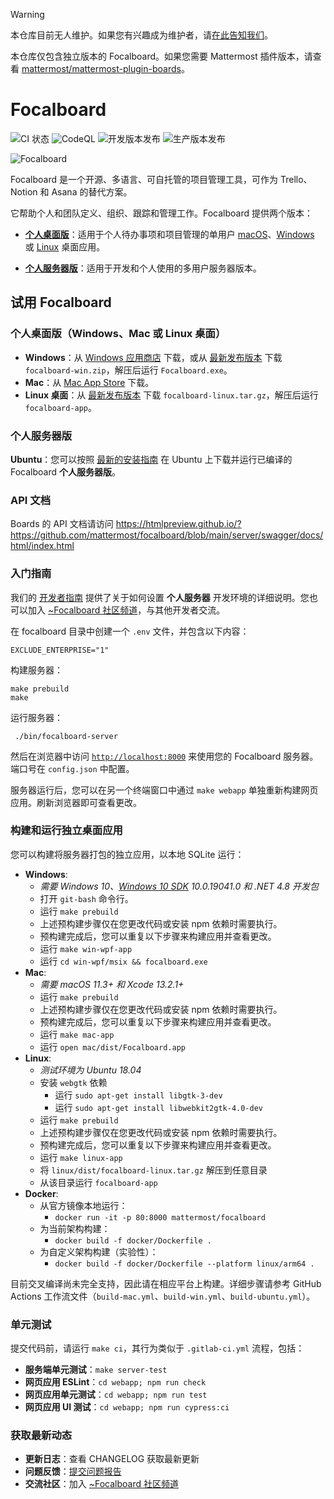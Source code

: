 > [!WARNING]
> 本仓库目前无人维护。如果您有兴趣成为维护者，请[在此告知我们](https://github.com/mattermost-community/focalboard/issues/5038)。
>
> 本仓库仅包含独立版本的 Focalboard。如果您需要 Mattermost 插件版本，请查看 [mattermost/mattermost-plugin-boards](https://github.com/mattermost/mattermost-plugin-boards)。
>

# Focalboard

![CI 状态](https://github.com/mattermost/focalboard/actions/workflows/ci.yml/badge.svg)
![CodeQL](https://github.com/mattermost/focalboard/actions/workflows/codeql-analysis.yml/badge.svg)
![开发版本发布](https://github.com/mattermost/focalboard/actions/workflows/dev-release.yml/badge.svg)
![生产版本发布](https://github.com/mattermost/focalboard/actions/workflows/prod-release.yml/badge.svg)

![Focalboard](website/site/static/img/hero.jpg)

Focalboard 是一个开源、多语言、可自托管的项目管理工具，可作为 Trello、Notion 和 Asana 的替代方案。

它帮助个人和团队定义、组织、跟踪和管理工作。Focalboard 提供两个版本：

* **[个人桌面版](https://www.focalboard.com/docs/personal-edition/desktop/)**：适用于个人待办事项和项目管理的单用户 [macOS](https://apps.apple.com/app/apple-store/id1556908618?pt=2114704&ct=website&mt=8)、[Windows](https://www.microsoft.com/store/apps/9NLN2T0SX9VF?cid=website) 或 [Linux](https://www.focalboard.com/download/personal-edition/desktop/#linux-desktop) 桌面应用。

* **[个人服务器版](https://www.focalboard.com/download/personal-edition/ubuntu/)**：适用于开发和个人使用的多用户服务器版本。

## 试用 Focalboard

### 个人桌面版（Windows、Mac 或 Linux 桌面）

* **Windows**：从 [Windows 应用商店](https://www.microsoft.com/store/productId/9NLN2T0SX9VF) 下载，或从 [最新发布版本](https://github.com/mattermost/focalboard/releases) 下载 `focalboard-win.zip`，解压后运行 `Focalboard.exe`。
* **Mac**：从 [Mac App Store](https://apps.apple.com/us/app/focalboard-insiders/id1556908618?mt=12) 下载。
* **Linux 桌面**：从 [最新发布版本](https://github.com/mattermost/focalboard/releases) 下载 `focalboard-linux.tar.gz`，解压后运行 `focalboard-app`。

### 个人服务器版

**Ubuntu**：您可以按照 [最新的安装指南](https://www.focalboard.com/download/personal-edition/ubuntu/) 在 Ubuntu 上下载并运行已编译的 Focalboard **个人服务器版**。

### API 文档

Boards 的 API 文档请访问 <https://htmlpreview.github.io/?https://github.com/mattermost/focalboard/blob/main/server/swagger/docs/html/index.html>

### 入门指南

我们的 [开发者指南](https://developers.mattermost.com/contribute/focalboard/personal-server-setup-guide) 提供了关于如何设置 **个人服务器** 开发环境的详细说明。您也可以加入 [~Focalboard 社区频道](https://community.mattermost.com/core/channels/focalboard)，与其他开发者交流。

在 focalboard 目录中创建一个 `.env` 文件，并包含以下内容：

```
EXCLUDE_ENTERPRISE="1"
```

构建服务器：

```
make prebuild
make
```

运行服务器：

```
 ./bin/focalboard-server
```

然后在浏览器中访问 [`http://localhost:8000`](http://localhost:8000) 来使用您的 Focalboard 服务器。端口号在 `config.json` 中配置。

服务器运行后，您可以在另一个终端窗口中通过 `make webapp` 单独重新构建网页应用。刷新浏览器即可查看更改。

### 构建和运行独立桌面应用

您可以构建将服务器打包的独立应用，以本地 SQLite 运行：

* **Windows**:
  * *需要 Windows 10、[Windows 10 SDK](https://developer.microsoft.com/en-us/windows/downloads/sdk-archive/) 10.0.19041.0 和 .NET 4.8 开发包*
  * 打开 `git-bash` 命令行。
  * 运行 `make prebuild`
  * 上述预构建步骤仅在您更改代码或安装 npm 依赖时需要执行。
  * 预构建完成后，您可以重复以下步骤来构建应用并查看更改。
  * 运行 `make win-wpf-app`
  * 运行 `cd win-wpf/msix && focalboard.exe`
* **Mac**:
  * *需要 macOS 11.3+ 和 Xcode 13.2.1+*
  * 运行 `make prebuild`
  * 上述预构建步骤仅在您更改代码或安装 npm 依赖时需要执行。
  * 预构建完成后，您可以重复以下步骤来构建应用并查看更改。
  * 运行 `make mac-app`
  * 运行 `open mac/dist/Focalboard.app`
* **Linux**:
  * *测试环境为 Ubuntu 18.04*
  * 安装 `webgtk` 依赖
    * 运行 `sudo apt-get install libgtk-3-dev`
    * 运行 `sudo apt-get install libwebkit2gtk-4.0-dev`
  * 运行 `make prebuild`
  * 上述预构建步骤仅在您更改代码或安装 npm 依赖时需要执行。
  * 预构建完成后，您可以重复以下步骤来构建应用并查看更改。
  * 运行 `make linux-app`
  * 将 `linux/dist/focalboard-linux.tar.gz` 解压到任意目录
  * 从该目录运行 `focalboard-app`
* **Docker**:
  * 从官方镜像本地运行：
    * `docker run -it -p 80:8000 mattermost/focalboard`
  * 为当前架构构建：
    * `docker build -f docker/Dockerfile .`
  * 为自定义架构构建（实验性）：
    * `docker build -f docker/Dockerfile --platform linux/arm64 .`

目前交叉编译尚未完全支持，因此请在相应平台上构建。详细步骤请参考 GitHub Actions 工作流文件（`build-mac.yml`、`build-win.yml`、`build-ubuntu.yml`）。

### 单元测试

提交代码前，请运行 `make ci`，其行为类似于 `.gitlab-ci.yml` 流程，包括：

* **服务端单元测试**：`make server-test`
* **网页应用 ESLint**：`cd webapp; npm run check`
* **网页应用单元测试**：`cd webapp; npm run test`
* **网页应用 UI 测试**：`cd webapp; npm run cypress:ci`

### 获取最新动态

* **更新日志**：查看 CHANGELOG 获取最新更新
* **问题反馈**：[提交问题报告](https://github.com/mattermost/focalboard/issues/new?assignees=&labels=bug&template=bug_report.md&title=)
* **交流社区**：加入 [~Focalboard 社区频道](https://community.mattermost.com/core/channels/focalboard)
